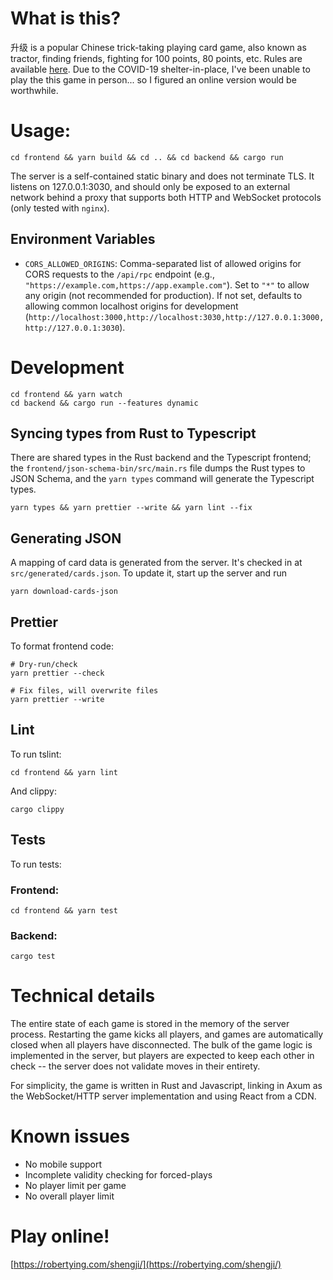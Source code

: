 # What is this?

升级 is a popular Chinese trick-taking playing card game, also known as tractor, finding friends, fighting for 100 points, 80 points, etc. Rules are available
[here](https://robertying.com/shengji/rules.html). Due to the COVID-19
shelter-in-place, I've been unable to play the this game in person... so
I figured an online version would be worthwhile.

# Usage:

```
cd frontend && yarn build && cd .. && cd backend && cargo run
```

The server is a self-contained static binary and does not terminate TLS. It
listens on 127.0.0.1:3030, and should only be exposed to an external network
behind a proxy that supports both HTTP and WebSocket protocols (only tested
with `nginx`).

## Environment Variables

- `CORS_ALLOWED_ORIGINS`: Comma-separated list of allowed origins for CORS requests to the `/api/rpc` endpoint (e.g., `"https://example.com,https://app.example.com"`). Set to `"*"` to allow any origin (not recommended for production). If not set, defaults to allowing common localhost origins for development (`http://localhost:3000,http://localhost:3030,http://127.0.0.1:3000,http://127.0.0.1:3030`).

# Development

```
cd frontend && yarn watch
cd backend && cargo run --features dynamic
```

## Syncing types from Rust to Typescript

There are shared types in the Rust backend and the Typescript frontend; the `frontend/json-schema-bin/src/main.rs` file dumps the Rust types to JSON Schema, and the `yarn types` command will generate the Typescript types.

```
yarn types && yarn prettier --write && yarn lint --fix
```

## Generating JSON
A mapping of card data is generated from the server. It's checked in at
`src/generated/cards.json`. To update it, start up the server and run

```
yarn download-cards-json
```

## Prettier
To format frontend code:

```
# Dry-run/check
yarn prettier --check

# Fix files, will overwrite files
yarn prettier --write
```

## Lint
To run tslint:

```
cd frontend && yarn lint
```

And clippy:
```
cargo clippy
```

## Tests
To run tests:

### Frontend:
```
cd frontend && yarn test
```

### Backend:
```
cargo test
```

# Technical details
The entire state of each game is stored in the memory of the server process.
Restarting the game kicks all players, and games are automatically closed when
all players have disconnected. The bulk of the game logic is implemented in the
server, but players are expected to keep each other in check -- the server does
not validate moves in their entirety.

For simplicity, the game is written in Rust and Javascript, linking in Axum as
the WebSocket/HTTP server implementation and using React from a CDN.

# Known issues
- No mobile support
- Incomplete validity checking for forced-plays
- No player limit per game
- No overall player limit

# Play online!

[https://robertying.com/shengji/](https://robertying.com/shengji/)
